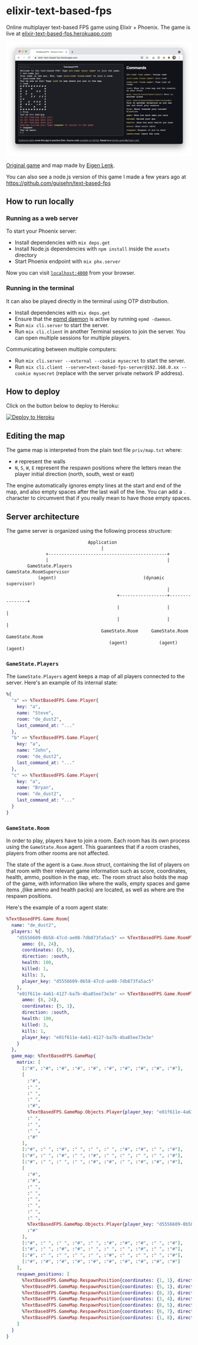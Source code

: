 # elixir-text-based-fps

Online multiplayer text-based FPS game using Elixir + Phoenix. The game is live at [elixir-text-based-fps.herokuapp.com](https://elixir-text-based-fps.herokuapp.com/)

![Screenshot of the game](misc/screenshot.png)

[Original game](http://eigen.pri.ee/shooter/) and map made by [Eigen Lenk](http://eigen.pri.ee/).

You can also see a node.js version of this game I made a few years ago at https://github.com/guisehn/text-based-fps

## How to run locally

### Running as a web server

To start your Phoenix server:

  * Install dependencies with `mix deps.get`
  * Install Node.js dependencies with `npm install` inside the `assets` directory
  * Start Phoenix endpoint with `mix phx.server`

Now you can visit [`localhost:4000`](http://localhost:4000) from your browser.

### Running in the terminal

It can also be played directly in the terminal using OTP distribution.

  * Install dependencies with `mix deps.get`
  * Ensure that the [epmd daemon](https://erlang.org/doc/man/epmd.html) is active by running `epmd -daemon`.
  * Run `mix cli.server` to start the server.
  * Run `mix cli.client` in another Terminal session to join the server. You can open multiple sessions for multiple players.

Communicating between multiple computers:

  * Run `mix cli.server --external --cookie mysecret` to start the server.
  * Run `mix cli.client --server=text-based-fps-server@192.168.0.xx --cookie mysecret` (replace with the server private network IP address).

## How to deploy

Click on the button below to deploy to Heroku:

[![Deploy to Heroku](https://www.herokucdn.com/deploy/button.svg)](https://heroku.com/deploy?template=https://github.com/guisehn/elixir-text-based-fps)

## Editing the map

The game map is interpreted from the plain text file `priv/map.txt` where:

- `#` represent the walls
- `N`, `S`, `W`, `E` represent the respawn positions where the letters mean the player initial direction (north, south, west or east)

The engine automatically ignores empty lines at the start and end of the map, and also empty spaces after the last wall of the line. You can add a `.` character to circumvent that if you really mean to have those empty spaces.

## Server architecture

The game server is organized using the following process structure:

```
                               Application
                                    |
               +---------------------------------------------+
               |                                             |
        GameState.Players                         GameState.RoomSupervisor
            (agent)                                 (dynamic supervisor)
                                                             |
                                          +------------------+----------------+
                                          |                  |                |
                                          |                  |                |
                                    GameState.Room     GameState.Room    GameState.Room
                                       (agent)            (agent)           (agent)
```

### `GameState.Players`

The `GameState.Players` agent keeps a map of all players connected to the server. Here's an example of its internal state:

```elixir
%{
  "a" => %TextBasedFPS.Game.Player{
    key: "a",
    name: "Steve",
    room: "de_dust2",
    last_command_at: "..."
  },
  "b" => %TextBasedFPS.Game.Player{
    key: "a",
    name: "John",
    room: "de_dust2",
    last_command_at: "..."
  },
  "c" => %TextBasedFPS.Game.Player{
    key: "a",
    name: "Bryan",
    room: "de_dust2",
    last_command_at: "..."
  }
}
```

### `GameState.Room`

In order to play, players have to join a room. Each room has its own process using the `GameState.Room` agent. This guarantees that if a room crashes, players from other rooms are not affected.

The state of the agent is a `Game.Room` struct, containing the list of players on that room with their relevant game information such as score, coordinates, health, ammo, position in the map, etc. The room struct also holds the map of the game, with information like where the walls, empty spaces and game items ,(like ammo and health packs) are located, as well as where are the respawn positions.

Here's the example of a room agent state:

```elixir
%TextBasedFPS.Game.Room{
  name: "de_dust2",
  players: %{
    "d5556609-0b58-47cd-ae08-7db873fa5ac5" => %TextBasedFPS.Game.RoomPlayer{
      ammo: {8, 24},
      coordinates: {8, 5},
      direction: :south,
      health: 100,
      killed: 1,
      kills: 3,
      player_key: "d5556609-0b58-47cd-ae08-7db873fa5ac5"
    },
    "e01f611e-4a61-4127-ba7b-4ba85ee73e3e" => %TextBasedFPS.Game.RoomPlayer{
      ammo: {8, 24},
      coordinates: {5, 1},
      direction: :south,
      health: 100,
      killed: 3,
      kills: 1,
      player_key: "e01f611e-4a61-4127-ba7b-4ba85ee73e3e"
    }
  },
  game_map: %TextBasedFPS.GameMap{
    matrix: [
      [:"#", :"#", :"#", :"#", :"#", :"#", :"#", :"#", :"#", :"#"],
      [
        :"#",
        :" ",
        :" ",
        :" ",
        :"#",
        %TextBasedFPS.GameMap.Objects.Player{player_key: "e01f611e-4a61-4127-ba7b-4ba85ee73e3e"},
        :" ",
        :" ",
        :" ",
        :"#"
      ],
      [:"#", :" ", :"#", :" ", :" ", :" ", :"#", :"#", :" ", :"#"],
      [:"#", :" ", :"#", :" ", :"#", :" ", :" ", :" ", :" ", :"#"],
      [:"#", :" ", :" ", :" ", :"#", :"#", :" ", :"#", :"#", :"#"],
      [
        :"#",
        :"#",
        :" ",
        :" ",
        :" ",
        :" ",
        :" ",
        :" ",
        %TextBasedFPS.GameMap.Objects.Player{player_key: "d5556609-0b58-47cd-ae08-7db873fa5ac5"},
        :"#"
      ],
      [:"#", :" ", :" ", :"#", :" ", :"#", :"#", :"#", :" ", :"#"],
      [:"#", :" ", :"#", :"#", :" ", :" ", :" ", :"#", :" ", :"#"],
      [:"#", :" ", :" ", :" ", :" ", :"#", :" ", :" ", :" ", :"#"],
      [:"#", :"#", :"#", :"#", :"#", :"#", :"#", :"#", :"#", :"#"]
    ],
    respawn_positions: [
      %TextBasedFPS.GameMap.RespawnPosition{coordinates: {1, 1}, direction: :east},
      %TextBasedFPS.GameMap.RespawnPosition{coordinates: {5, 1}, direction: :south},
      %TextBasedFPS.GameMap.RespawnPosition{coordinates: {8, 3}, direction: :north},
      %TextBasedFPS.GameMap.RespawnPosition{coordinates: {3, 4}, direction: :west},
      %TextBasedFPS.GameMap.RespawnPosition{coordinates: {8, 5}, direction: :south},
      %TextBasedFPS.GameMap.RespawnPosition{coordinates: {6, 7}, direction: :west},
      %TextBasedFPS.GameMap.RespawnPosition{coordinates: {1, 8}, direction: :north}
    ]
  }
}
```
